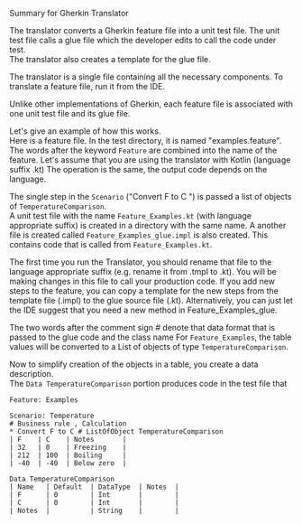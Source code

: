 Summary for Gherkin Translator

The translator converts a Gherkin 
feature file into a unit test file.
The unit test file calls a glue file which
the developer edits to call the code under 
test.   
The translator also creates a template for the 
glue file.   

The translator is a single file containing all 
the necessary components.  To translate a 
feature file, run it from the IDE.   

Unlike other implementations of Gherkin, 
each feature file is associated with one unit
test file and its glue file. 

Let's give an example of how this works.   
Here is a feature file.  In the test directory, it is named "examples.feature".  The words after the keyword 
`Feature` are combined into the name of the feature.  Let's assume that you are using the translator with Kotlin (language suffix .kt) 
The operation is the same, the output code depends on the language. 

The single step in the `Scenario` ("Convert F to C ") is passed a list of objects of 
`TemperatureComparison`.  
A unit test file with the name `Feature_Examples.kt` (with language appropriate suffix) is created in a directory with the same name. 
A another file is created called `Feature_Examples_glue.impl` is also created.  This contains code that is called 
from `Feature_Examples.kt`. 

The first time you run the Translator, you should rename that file to the language appropriate suffix
(e.g. rename it from .tmpl to .kt).  You will be making changes in this file to 
call your production code.  If you add new steps to the feature, you can copy a template for the new steps from 
the template file (.impl) to the glue source file (.kt).  Alternatively, you can just let the IDE suggest that you need 
a new method in  Feature_Examples_glue.

The two words after the comment sign # denote that data format that is passed to the glue code and the class name
For `Feature_Examples`, the table values will be converted to a List of objects of type `TemperatureComparison`. 

Now to simplify creation of the objects in a table, you create a data description.   
The `Data TemperatureComparison` portion produces code in the test file that 

```
Feature: Examples

Scenario: Temperature 
# Business rule , Calculation 
* Convert F to C # ListOfObject TemperatureComparison 
| F    | C    | Notes       |
| 32   | 0    | Freezing    |
| 212  | 100  | Boiling     |
| -40  | -40  | Below zero  |

Data TemperatureComparison
| Name   | Default  | DataType  | Notes  |
| F      | 0        | Int       |        |
| C      | 0        | Int       |        |
| Notes  |          | String    |        |
```





